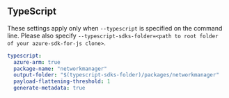 ## TypeScript

These settings apply only when `--typescript` is specified on the command line.
Please also specify `--typescript-sdks-folder=<path to root folder of your azure-sdk-for-js clone>`.

```yaml $(typescript)
typescript:
  azure-arm: true
  package-name: "networkmanager"
  output-folder: "$(typescript-sdks-folder)/packages/networkmanager"
  payload-flattening-threshold: 1
  generate-metadata: true
```

